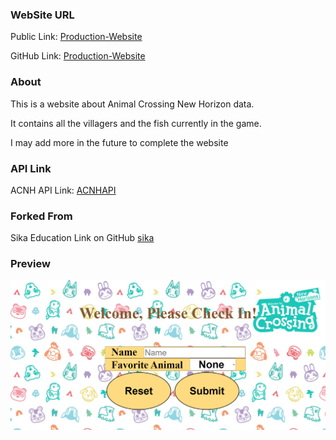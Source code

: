 ### WebSite URL

Public Link:  [Production-Website](https://twarre30.github.io/production-website/)

GitHub Link: [Production-Website](https://github.com/twarre30/production-website)

### About

This is a website about Animal Crossing New Horizon data.

It contains all the villagers and the fish currently in the game.

I may add more in the future to complete the website

### API Link

ACNH API Link: [ACNHAPI](https://acnhapi.com/)

### Forked From

Sika Education Link on GitHub [sika](https://github.com/sikaeducation/production-website)

### Preview

 ![A screen shot of the form page.](images/screen%20shot.png)